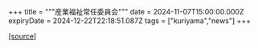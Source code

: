 +++
title = """産業福祉常任委員会"""
date = 2024-11-07T15:00:00.000Z
expiryDate = 2024-12-22T22:18:51.087Z
tags = ["kuriyama","news"]
+++


[[source]](https://www.town.kuriyama.hokkaido.jp/site/gikai/29413.html)
